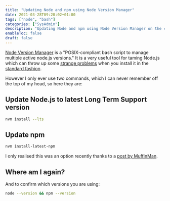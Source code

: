 ```yaml
---
title: "Updating Node and npm using Node Version Manager"
date: 2021-03-28T09:20:02+01:00
tags: ["node", "bash"]
categories: ["SysAdmin"]
description: "Updating Node and npm using Node Version Manager on the command line"
enableToc: false
draft: false
---
```


[Node Version Manager](https://github.com/nvm-sh/nvm) is a "POSIX-compliant bash script to manage multiple active node.js versions."  It is a very useful tool for taming Node.js which can throw up some [strange problems](https://stackoverflow.com/q/16151018/6333825) when you install it in the [standard fashion](https://nodejs.org/en/download/).

However I only ever use two commands, which I can never remember off the top of my head, so here they are:

## Update Node.js to latest Long Term Support version

```bash
nvm install --lts
```

## Update npm

```bash
nvm install-latest-npm
```

I only realised this was an option recently thanks to a [post by MuffinMan](https://muffinman.io/blog/nvm-updating-npm/).

## Where am I again?

And to confirm which versions you are using:

```bash
node --version && npm --version
```

